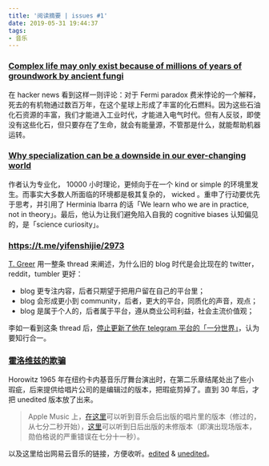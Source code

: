 ```yaml
---
title: '阅读摘要 | issues #1'
date: 2019-05-31 19:44:37
tags:
- 音乐
---
```


### [Complex life may only exist because of millions of years of groundwork by ancient fungi](https://news.ycombinator.com/item?id=20039980)

在 hacker news 看到这样一则评论：对于 Fermi paradox 费米悖论的一个解释，死去的有机物通过数百万年，在这个星球上形成了丰富的化石燃料。因为这些石油化石资源的丰富，我们才能进入工业时代，才能进入电气时代。但有人反驳，即使没有这些化石，但只要存在了生命，就会有能量源，不管那是什么，就能帮助机器运转。

### [Why specialization can be a downside in our ever-changing world](https://www.theverge.com/2019/5/30/18563322/david-epstein-range-psychology-performance-skills-sports-career-advice-book-interview)

作者认为专业化， 10000 小时理论，更倾向于在一个 kind or simple 的环境里发生。而事实大多数人所面临的环境都是极其复杂的， wicked 。重申了行动要优先于思考，并引用了 Herminia Ibarra 的话「We learn who we are in practice, not in theory」。最后，他认为让我们避免陷入自我的 cognitive biases 认知偏见的，是「science curiosity」。

<!--more-->

### https://t.me/yifenshijie/2973

[T. Greer](https://twitter.com/Scholars_Stage/status/1099238789363294208) 用一整条 thread 来阐述，为什么旧的 blog 时代是会比现在的 twitter，reddit，tumbler 更好：

- blog 更专注内容，后者只期望于把用户留在自己的平台里；
- blog 会形成更小到 community，后者，更大的平台，同质化的声音，观点；
- blog 是属于个人的，后者属于平台，遵从商业公司利益，社会主流价值观；

李如一看到这条 thread 后，[停止更新了他在 telegram 平台的「一分世界」](https://t.me/s/yifenshijie/2973)，认为要知行合一。

### [霍洛维兹的欺骗](https://blog.yitianshijie.net/2019/05/05/horowitz-the-deceiver/)

Horowitz  1965 年在纽约卡内基音乐厅舞台演出时，在第二乐章结尾处出了些小瑕疵，后来提供给唱片公司的是编辑过的版本，把瑕疵剪掉了。直到 30 年后，才把 unedited 版本放了出来。

> Apple Music 上，[在这里](https://music.apple.com/us/album/fantasie-in-c-major-op-17-ii-m-c3-a4ssig-durchaus-energisch/205999185?i=206001029)可以听到音乐会后出版的唱片里的版本（修过的，从七分二秒开始），[这里](https://music.apple.com/us/album/fantasie-in-c-major-op-17-ii-m-c3-a4ssig-durchaus-energisch/328340329?i=328340362)可以听到日后出版的未修版本（即演出现场版本，勋伯格说的严重错误在七分十一秒）。

以及这里给出网易云音乐的链接，方便收听。[edited](https://music.163.com/#/song?id=405318766) & [unedited](https://music.163.com/#/song?id=1298480910)。

